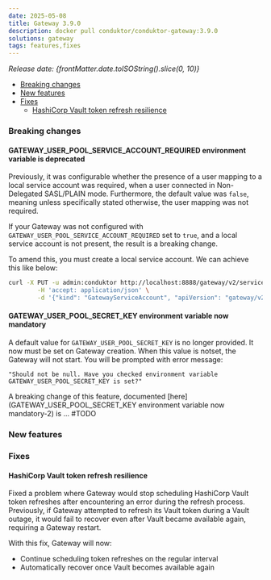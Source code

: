 ```yaml
---
date: 2025-05-08
title: Gateway 3.9.0
description: docker pull conduktor/conduktor-gateway:3.9.0
solutions: gateway
tags: features,fixes
---
```


*Release date: {frontMatter.date.toISOString().slice(0, 10)}*

- [Breaking changes](#breaking-changes)
- [New features](#new-features)
- [Fixes](#fixes)
    - [HashiCorp Vault token refresh resilience](#hashicorp-vault-token-refresh-resilience)

### Breaking changes

#### GATEWAY_USER_POOL_SERVICE_ACCOUNT_REQUIRED environment variable is deprecated

Previously, it was configurable whether the presence of a user mapping to a local service account was required, when a user connected in Non-Delegated SASL/PLAIN mode.
Furthermore, the default value was `false`, meaning unless specifically stated otherwise, the user mapping was not required.

If your Gateway was not configured with `GATEWAY_USER_POOL_SERVICE_ACCOUNT_REQUIRED` set to `true`, and a local service account is not present, the result is a breaking change.

To amend this, you must create a local service account. We can achieve this like below:

```bash
curl -X PUT -u admin:conduktor http://localhost:8888/gateway/v2/service-account \
        -H 'accept: application/json' \
        -d '{"kind": "GatewayServiceAccount", "apiVersion": "gateway/v2", "metadata": { "name": "admin", "vCluster": "passthrough"  }, "spec": { "type": "LOCAL" }}' 
```

#### GATEWAY_USER_POOL_SECRET_KEY environment variable now mandatory

A default value for `GATEWAY_USER_POOL_SECRET_KEY` is no longer provided. It now must be set on Gateway creation.
When this value is notset, the Gateway will not start. You will be prompted with error message:

```text
"Should not be null. Have you checked environment variable GATEWAY_USER_POOL_SECRET_KEY is set?"
```

A breaking change of this feature, documented [here](GATEWAY_USER_POOL_SECRET_KEY environment variable now mandatory-2) is ... #TODO

### New features

### Fixes

#### HashiCorp Vault token refresh resilience

Fixed a problem where Gateway would stop scheduling HashiCorp Vault token refreshes after encountering an error during
the refresh process. Previously, if Gateway attempted to refresh its Vault token during a Vault outage, it would fail to
recover even after Vault became available again, requiring a Gateway restart.

With this fix, Gateway will now:

- Continue scheduling token refreshes on the regular interval
- Automatically recover once Vault becomes available again
